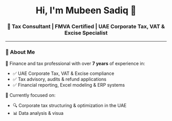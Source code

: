 <h1 align="center">Hi, I'm Mubeen Sadiq 👋</h1>
<h3 align="center">🎯 Tax Consultant | FMVA Certified | UAE Corporate Tax, VAT & Excise Specialist</h3>

---

### 💫 About Me

🚀 Finance and tax professional with over **7 years** of experience in:
- ✅ UAE Corporate Tax, VAT & Excise compliance  
- ✅ Tax advisory, audits & refund applications  
- ✅ Financial reporting, Excel modeling & ERP systems

🧠 Currently focused on:
- 🔍 Corporate tax structuring & optimization in the UAE  
- 📊 Data analysis & visua
